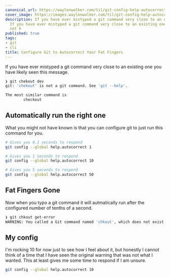```yaml
---
canonical_url: https://waylonwalker.com/til/git-config-help-autocorrect/
cover_image: https://images.waylonwalker.com/til/git-config-help-autocorrect.png
description: If you have ever mistyped a git command very close to an existing one
  If you have ever mistyped a git command very close to an existing one What you might
  not h
published: true
tags:
- git
- cli
title: Configure Git to Autocorrect Your Fat Fingers
---
```


If you have ever mistyped a git command very close to an existing one you have likely seen this message.

``` bash
❯ git chekout dev
git: 'chekout' is not a git command. See 'git --help'.

The most similar command is
        checkout
```

## Automatically run the right one

What you might not have known is that you can configure git to just run this command for you.

``` bash
# Gives you 0.1 seconds to respond
git config --global help.autocorrect 1

# Gives you 1 seconds to respond
git config --global help.autocorrect 10

# Gives you 5 seconds to respond
git config --global help.autocorrect 50
```

## Fat Fingers Gone

Now when you typo a git command it will autmatically run after the configured number of tenths of a second.

``` bash
❯ git chkout get-error
WARNING: You called a Git command named 'chkout', which does not exist. Continuing in 1.0 seconds, assuming that you meant 'checkout'. M       pages/blog/how-i-deploy-2021.md M       pages/hot_tips/001.md M       pages/templates/gratitude_card.html M       plugins/index.py M       plugins/publish_amp.py M       plugins/render_template_variables.py M       plugins/youtube.py M       requirements.txt M       static/index.html Switched to branch 'get-error'
```

## My config

I'm rocking 10 for now just to see how I feel about it, but honestly I cannot think of a time that I have seen the original warning that was not what I wanted.  This at least gives me some time to respond if I am unsure.

``` bash
git config --global help.autocorrect 10
```